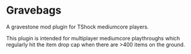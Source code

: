 ﻿# Gravebags

A gravestone mod plugin for TShock mediumcore players. 

This plugin is intended for multiplayer mediumcore playthroughs which regularly hit the item drop cap when there are >400 items on the ground.

